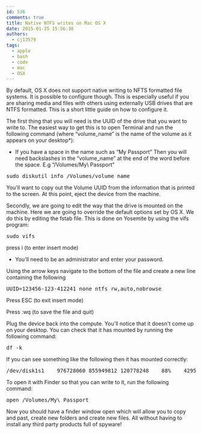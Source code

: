 ```yaml
---
id: 536
comments: true
title: Native NTFS writes on Mac OS X
date: 2015-01-25 15:56:38
authors:
  - cj13579
tags:
  - apple
  - bash
  - code
  - mac
  - OSX
---
```

By default, OS X does not support native writing to NFTS formatted file systems. It is possible to configure though. This is especially useful if you are sharing media and files with others using externally USB drives that are NTFS formatted. This is a short little guide on how to configure it.<!-- more -->

The first thing that you will need is the UUID of the drive that you want to write to. The easiest way to get this is to open Terminal and run the following command (where &#8220;volume_name&#8221; is the name of the volume as it appears on your desktop*):

* If you have a space in the name such as &#8220;My Passport&#8221; Then you will need backslashes in the &#8220;volume_name&#8221; at the end of the word before the space. E.g &#8220;/Volumes/My\ Passport&#8221;

<pre>sudo diskutil info /Volumes/volume_name</pre>

You'll want to copy out the Volume UUID from the information that is printed to the screen. At this point, eject the device from the machine.

Secondly, we are going to edit the way that the drive is mounted on the machine. Here we are going to override the default options set by OS X. We do this by editing the fstab file. This is done on Yosemite by using the vifs program:

<pre>sudo vifs</pre>

press i (to enter insert mode)

* You'll need to be an administrator and enter your password.

Using the arrow keys navigate to the bottom of the file and create a new line containing the following

<pre>UUID=123456-123-412241 none ntfs rw,auto,nobrowse</pre>

Press ESC (to exit insert mode)

Press :wq <enter> (to save the file and quit)

Plug the device back into the compute. You'll notice that it doesn't come up on your desktop. You can check that it has mounted by running the following command:

<pre>df -k</pre>

If you can see something like the following then it has mounted correctly:

<pre>/dev/disk1s1    976728060 855949812 120778248    88%    42950 120778256    0%   /Volumes/My Passport</pre>

To open it with Finder so that you can write to it, run the following command:

<pre>open /Volumes/My\ Passport</pre>

Now you should have a finder window open which will allow you to copy and past, create new folders and create new files. All without having to install any third party products full of spyware!
